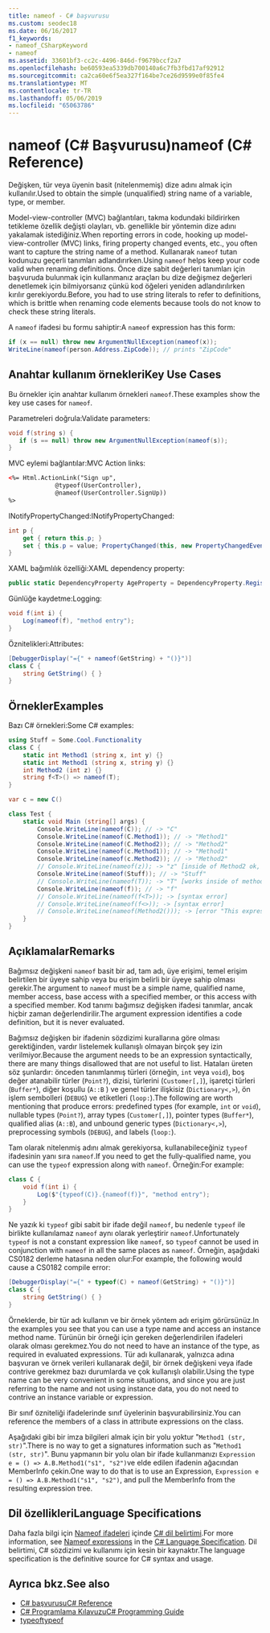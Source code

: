```yaml
---
title: nameof - C# başvurusu
ms.custom: seodec18
ms.date: 06/16/2017
f1_keywords:
- nameof_CSharpKeyword
- nameof
ms.assetid: 33601bf3-cc2c-4496-846d-f9679bccf2a7
ms.openlocfilehash: be60593ea5339db700140a6c7fb3fbd17af92912
ms.sourcegitcommit: ca2ca60e6f5ea327f164be7ce26d9599e0f85fe4
ms.translationtype: MT
ms.contentlocale: tr-TR
ms.lasthandoff: 05/06/2019
ms.locfileid: "65063786"
---
```

# <a name="nameof-c-reference"></a><span data-ttu-id="a431a-102">nameof (C# Başvurusu)</span><span class="sxs-lookup"><span data-stu-id="a431a-102">nameof (C# Reference)</span></span>

<span data-ttu-id="a431a-103">Değişken, tür veya üyenin basit (nitelenmemiş) dize adını almak için kullanılır.</span><span class="sxs-lookup"><span data-stu-id="a431a-103">Used to obtain the simple (unqualified) string name of a variable, type, or member.</span></span>

<span data-ttu-id="a431a-104">Model-view-controller (MVC) bağlantıları, takma kodundaki bildirirken tetikleme özellik değişti olayları, vb. genellikle bir yöntemin dize adını yakalamak istediğiniz.</span><span class="sxs-lookup"><span data-stu-id="a431a-104">When reporting errors in code, hooking up model-view-controller (MVC) links, firing property changed events, etc., you often want to capture the string name of a method.</span></span>  <span data-ttu-id="a431a-105">Kullanarak `nameof` tutan kodunuzu geçerli tanımları adlandırırken.</span><span class="sxs-lookup"><span data-stu-id="a431a-105">Using `nameof` helps keep your code valid when renaming definitions.</span></span>  <span data-ttu-id="a431a-106">Önce dize sabit değerleri tanımları için başvuruda bulunmak için kullanmanız araçları bu dize değişmez değerleri denetlemek için bilmiyorsanız çünkü kod öğeleri yeniden adlandırılırken kırılır gerekiyordu.</span><span class="sxs-lookup"><span data-stu-id="a431a-106">Before, you had to use string literals to refer to definitions, which is brittle when renaming code elements because tools do not know to check these string literals.</span></span>

<span data-ttu-id="a431a-107">A `nameof` ifadesi bu formu sahiptir:</span><span class="sxs-lookup"><span data-stu-id="a431a-107">A `nameof` expression has this form:</span></span>

```csharp
if (x == null) throw new ArgumentNullException(nameof(x));
WriteLine(nameof(person.Address.ZipCode)); // prints "ZipCode"
```

## <a name="key-use-cases"></a><span data-ttu-id="a431a-108">Anahtar kullanım örnekleri</span><span class="sxs-lookup"><span data-stu-id="a431a-108">Key Use Cases</span></span>

<span data-ttu-id="a431a-109">Bu örnekler için anahtar kullanım örnekleri `nameof`.</span><span class="sxs-lookup"><span data-stu-id="a431a-109">These examples show the key use cases for `nameof`.</span></span>

<span data-ttu-id="a431a-110">Parametreleri doğrula:</span><span class="sxs-lookup"><span data-stu-id="a431a-110">Validate parameters:</span></span>

 ```csharp
void f(string s) {
    if (s == null) throw new ArgumentNullException(nameof(s));
}
```

<span data-ttu-id="a431a-111">MVC eylemi bağlantılar:</span><span class="sxs-lookup"><span data-stu-id="a431a-111">MVC Action links:</span></span>

```html
<%= Html.ActionLink("Sign up",
             @typeof(UserController),
             @nameof(UserController.SignUp))
%>
```

<span data-ttu-id="a431a-112">INotifyPropertyChanged:</span><span class="sxs-lookup"><span data-stu-id="a431a-112">INotifyPropertyChanged:</span></span>

```csharp
int p {
    get { return this.p; }
    set { this.p = value; PropertyChanged(this, new PropertyChangedEventArgs(nameof(this.p)); } // nameof(p) works too
}
```

<span data-ttu-id="a431a-113">XAML bağımlılık özelliği:</span><span class="sxs-lookup"><span data-stu-id="a431a-113">XAML dependency property:</span></span>

```csharp
public static DependencyProperty AgeProperty = DependencyProperty.Register(nameof(Age), typeof(int), typeof(C));
```

<span data-ttu-id="a431a-114">Günlüğe kaydetme:</span><span class="sxs-lookup"><span data-stu-id="a431a-114">Logging:</span></span>

```csharp
void f(int i) {
    Log(nameof(f), "method entry");
}
```

<span data-ttu-id="a431a-115">Öznitelikleri:</span><span class="sxs-lookup"><span data-stu-id="a431a-115">Attributes:</span></span>

```csharp
[DebuggerDisplay("={" + nameof(GetString) + "()}")]
class C {
    string GetString() { }
}
```

## <a name="examples"></a><span data-ttu-id="a431a-116">Örnekler</span><span class="sxs-lookup"><span data-stu-id="a431a-116">Examples</span></span>

<span data-ttu-id="a431a-117">Bazı C# örnekleri:</span><span class="sxs-lookup"><span data-stu-id="a431a-117">Some C# examples:</span></span>

```csharp
using Stuff = Some.Cool.Functionality
class C {
    static int Method1 (string x, int y) {}
    static int Method1 (string x, string y) {}
    int Method2 (int z) {}
    string f<T>() => nameof(T);
}

var c = new C()

class Test {
    static void Main (string[] args) {
        Console.WriteLine(nameof(C)); // -> "C"
        Console.WriteLine(nameof(C.Method1)); // -> "Method1"
        Console.WriteLine(nameof(C.Method2)); // -> "Method2"
        Console.WriteLine(nameof(c.Method1)); // -> "Method1"
        Console.WriteLine(nameof(c.Method2)); // -> "Method2"
        // Console.WriteLine(nameof(z)); -> "z" [inside of Method2 ok, inside Method1 is a compiler error]
        Console.WriteLine(nameof(Stuff)); // -> "Stuff"
        // Console.WriteLine(nameof(T)); -> "T" [works inside of method but not in attributes on the method]
        Console.WriteLine(nameof(f)); // -> "f"
        // Console.WriteLine(nameof(f<T>)); -> [syntax error]
        // Console.WriteLine(nameof(f<>)); -> [syntax error]
        // Console.WriteLine(nameof(Method2())); -> [error "This expression does not have a name"]
    }
}
```

## <a name="remarks"></a><span data-ttu-id="a431a-118">Açıklamalar</span><span class="sxs-lookup"><span data-stu-id="a431a-118">Remarks</span></span>

<span data-ttu-id="a431a-119">Bağımsız değişkeni `nameof` basit bir ad, tam adı, üye erişimi, temel erişim belirtilen bir üyeye sahip veya bu erişim belirli bir üyeye sahip olması gerekir.</span><span class="sxs-lookup"><span data-stu-id="a431a-119">The argument to `nameof` must be a simple name, qualified name, member access, base access with a specified member, or this access with a specified member.</span></span>  <span data-ttu-id="a431a-120">Kod tanımı bağımsız değişken ifadesi tanımlar, ancak hiçbir zaman değerlendirilir.</span><span class="sxs-lookup"><span data-stu-id="a431a-120">The argument expression identifies a code definition, but it is never evaluated.</span></span>

<span data-ttu-id="a431a-121">Bağımsız değişken bir ifadenin sözdizimi kurallarına göre olması gerektiğinden, vardır listelemek kullanışlı olmayan birçok şey izin verilmiyor.</span><span class="sxs-lookup"><span data-stu-id="a431a-121">Because the argument needs to be an expression syntactically, there are many things disallowed that are not useful to list.</span></span>  <span data-ttu-id="a431a-122">Hataları üreten söz şunlardır: önceden tanımlanmış türleri (örneğin, `int` veya `void`), boş değer atanabilir türler (`Point?`), dizisi, türlerini (`Customer[,]`), işaretçi türleri (`Buffer*`), diğer koşullu (`A::B` ) ve genel türler ilişkisiz (`Dictionary<,>`), ön işlem sembolleri (`DEBUG`) ve etiketleri (`loop:`).</span><span class="sxs-lookup"><span data-stu-id="a431a-122">The following are worth mentioning that produce errors: predefined types (for example, `int` or `void`), nullable types (`Point?`), array types (`Customer[,]`), pointer types (`Buffer*`), qualified alias (`A::B`), and unbound generic types (`Dictionary<,>`), preprocessing symbols (`DEBUG`), and labels (`loop:`).</span></span>

<span data-ttu-id="a431a-123">Tam olarak nitelenmiş adını almak gerekiyorsa, kullanabileceğiniz `typeof` ifadesinin yanı sıra `nameof`.</span><span class="sxs-lookup"><span data-stu-id="a431a-123">If you need to get the fully-qualified name, you can use the `typeof` expression along with `nameof`.</span></span>  <span data-ttu-id="a431a-124">Örneğin:</span><span class="sxs-lookup"><span data-stu-id="a431a-124">For example:</span></span>

```csharp
class C {
    void f(int i) {
        Log($"{typeof(C)}.{nameof(f)}", "method entry");
    }
}
```

<span data-ttu-id="a431a-125">Ne yazık ki `typeof` gibi sabit bir ifade değil `nameof`, bu nedenle `typeof` ile birlikte kullanılamaz `nameof` aynı olarak yerleştirir `nameof`.</span><span class="sxs-lookup"><span data-stu-id="a431a-125">Unfortunately `typeof` is not a constant expression like `nameof`, so `typeof` cannot be used in conjunction with `nameof` in all the same places as `nameof`.</span></span>  <span data-ttu-id="a431a-126">Örneğin, aşağıdaki CS0182 derleme hatasına neden olur:</span><span class="sxs-lookup"><span data-stu-id="a431a-126">For example, the following would cause a CS0182 compile error:</span></span>

```csharp
[DebuggerDisplay("={" + typeof(C) + nameof(GetString) + "()}")]
class C {
    string GetString() { }
}
```

<span data-ttu-id="a431a-127">Örneklerde, bir tür adı kullanın ve bir örnek yöntem adı erişim görürsünüz.</span><span class="sxs-lookup"><span data-stu-id="a431a-127">In the examples you see that you can use a type name and access an instance method name.</span></span>  <span data-ttu-id="a431a-128">Türünün bir örneği için gereken değerlendirilen ifadeleri olarak olması gerekmez.</span><span class="sxs-lookup"><span data-stu-id="a431a-128">You do not need to have an instance of the type, as required in evaluated expressions.</span></span>  <span data-ttu-id="a431a-129">Tür adı kullanarak, yalnızca adına başvuran ve örnek verileri kullanarak değil, bir örnek değişkeni veya ifade contrive gerekmez bazı durumlarda ve çok kullanışlı olabilir.</span><span class="sxs-lookup"><span data-stu-id="a431a-129">Using the type name can be very convenient in some situations, and since you are just referring to the name and not using instance data, you do not need to contrive an instance variable or expression.</span></span>

<span data-ttu-id="a431a-130">Bir sınıf özniteliği ifadelerinde sınıf üyelerinin başvurabilirsiniz.</span><span class="sxs-lookup"><span data-stu-id="a431a-130">You can reference the members of a class in attribute expressions on the class.</span></span>

<span data-ttu-id="a431a-131">Aşağıdaki gibi bir imza bilgileri almak için bir yolu yoktur "`Method1 (str, str)`".</span><span class="sxs-lookup"><span data-stu-id="a431a-131">There is no way to get a signatures information such as "`Method1 (str, str)`".</span></span>  <span data-ttu-id="a431a-132">Bunu yapmanın bir yolu olan bir ifade kullanmanızı `Expression e = () => A.B.Method1("s1", "s2")`ve elde edilen ifadenin ağacından MemberInfo çekin.</span><span class="sxs-lookup"><span data-stu-id="a431a-132">One way to do that is to use an Expression, `Expression e = () => A.B.Method1("s1", "s2")`, and pull the MemberInfo from the resulting expression tree.</span></span>

## <a name="language-specifications"></a><span data-ttu-id="a431a-133">Dil özellikleri</span><span class="sxs-lookup"><span data-stu-id="a431a-133">Language Specifications</span></span>

<span data-ttu-id="a431a-134">Daha fazla bilgi için [Nameof ifadeleri](~/_csharplang/spec/expressions.md#nameof-expressions) içinde [ C# dil belirtimi](../language-specification/index.md).</span><span class="sxs-lookup"><span data-stu-id="a431a-134">For more information, see [Nameof expressions](~/_csharplang/spec/expressions.md#nameof-expressions) in the [C# Language Specification](../language-specification/index.md).</span></span> <span data-ttu-id="a431a-135">Dil belirtimi, C# sözdizimi ve kullanımı için kesin bir kaynaktır.</span><span class="sxs-lookup"><span data-stu-id="a431a-135">The language specification is the definitive source for C# syntax and usage.</span></span>

## <a name="see-also"></a><span data-ttu-id="a431a-136">Ayrıca bkz.</span><span class="sxs-lookup"><span data-stu-id="a431a-136">See also</span></span>

- [<span data-ttu-id="a431a-137">C# başvurusu</span><span class="sxs-lookup"><span data-stu-id="a431a-137">C# Reference</span></span>](../../../csharp/language-reference/index.md)
- [<span data-ttu-id="a431a-138">C# Programlama Kılavuzu</span><span class="sxs-lookup"><span data-stu-id="a431a-138">C# Programming Guide</span></span>](../../../csharp/programming-guide/index.md)
- [<span data-ttu-id="a431a-139">typeof</span><span class="sxs-lookup"><span data-stu-id="a431a-139">typeof</span></span>](../../../csharp/language-reference/keywords/typeof.md)
